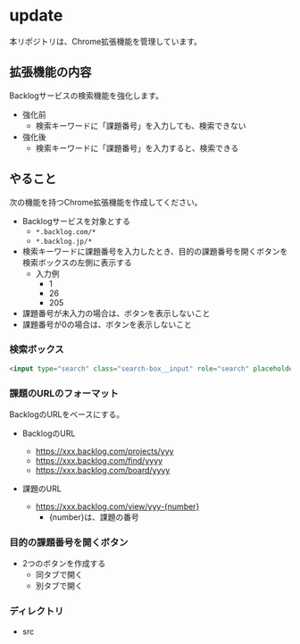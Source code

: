 # update

本リポジトリは、Chrome拡張機能を管理しています。

## 拡張機能の内容

Backlogサービスの検索機能を強化します。

- 強化前
  - 検索キーワードに「課題番号」を入力しても、検索できない
- 強化後
  - 検索キーワードに「課題番号」を入力すると、検索できる

## やること

次の機能を持つChrome拡張機能を作成してください。

- Backlogサービスを対象とする
  - `*.backlog.com/*`
  - `*.backlog.jp/*`
- 検索キーワードに課題番号を入力したとき、目的の課題番号を開くボタンを検索ボックスの左側に表示する
  - 入力例
    - 1
    - 26
    - 205
- 課題番号が未入力の場合は、ボタンを表示しないこと
- 課題番号が0の場合は、ボタンを表示しないこと

### 検索ボックス

```html
<input type="search" class="search-box__input" role="search" placeholder="全体からキーワード検索" value="" id="globalSearch" name="searchProject" autocomplete="off" data-backlog-enhanced="true">
```

### 課題のURLのフォーマット

BacklogのURLをベースにする。

- BacklogのURL
  - https://xxx.backlog.com/projects/yyy
  - https://xxx.backlog.com/find/yyyy
  - https://xxx.backlog.com/board/yyyy

- 課題のURL
  - https://xxx.backlog.com/view/yyy-{number}
    - {number}は、課題の番号

### 目的の課題番号を開くボタン

- 2つのボタンを作成する
  - 同タブで開く
  - 別タブで開く

### ディレクトリ

- src
